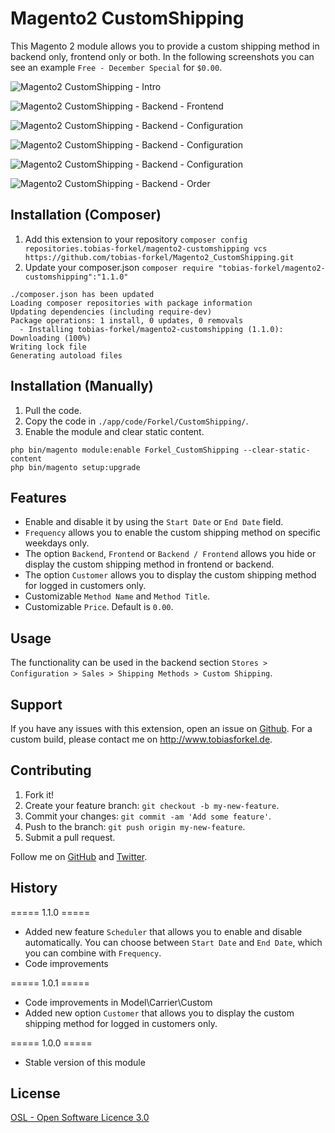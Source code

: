 # Magento2 CustomShipping
This Magento 2 module allows you to provide a custom shipping method in backend only, frontend only or both. In the following screenshots you can see an example `Free - December Special` for `$0.00`.

![Magento2 CustomShipping - Intro](http://www.tobiasforkel.de/public/magento/forkel_customshipping/2/version/1.1.0/screenshots/github/intro.gif)

![Magento2 CustomShipping - Backend - Frontend](http://www.tobiasforkel.de/public/magento/forkel_customshipping/2/version/1.1.0/screenshots/github/frontend/cart.gif)

![Magento2 CustomShipping - Backend - Configuration](http://www.tobiasforkel.de/public/magento/forkel_customshipping/2/version/1.1.0/screenshots/github/backend/config_01.gif)

![Magento2 CustomShipping - Backend - Configuration](http://www.tobiasforkel.de/public/magento/forkel_customshipping/2/version/1.1.0/screenshots/github/backend/config_02.gif)

![Magento2 CustomShipping - Backend - Configuration](http://www.tobiasforkel.de/public/magento/forkel_customshipping/2/version/1.1.0/screenshots/github/backend/config_03.gif)

![Magento2 CustomShipping - Backend - Order](http://www.tobiasforkel.de/public/magento/forkel_customshipping/2/version/1.1.0/screenshots/github/backend/order.gif)


## Installation (Composer)

1. Add this extension to your repository `composer config repositories.tobias-forkel/magento2-customshipping vcs https://github.com/tobias-forkel/Magento2_CustomShipping.git`
2. Update your composer.json `composer require "tobias-forkel/magento2-customshipping":"1.1.0"`

```
./composer.json has been updated
Loading composer repositories with package information
Updating dependencies (including require-dev)              
Package operations: 1 install, 0 updates, 0 removals
  - Installing tobias-forkel/magento2-customshipping (1.1.0): Downloading (100%)         
Writing lock file
Generating autoload files
```

## Installation (Manually)
1. Pull the code.
2. Copy the code in `./app/code/Forkel/CustomShipping/`.
3. Enable the module and clear static content.

```
php bin/magento module:enable Forkel_CustomShipping --clear-static-content
php bin/magento setup:upgrade
```

## Features
* Enable and disable it by using the `Start Date` or `End Date` field.
* `Frequency` allows you to enable the custom shipping method on specific weekdays only.
* The option `Backend`, `Frontend` or `Backend / Frontend` allows you hide or display the custom shipping method in frontend or backend.
* The option `Customer` allows you to display the custom shipping method for logged in customers only.
* Customizable `Method Name` and `Method Title`.
* Customizable `Price`. Default is `0.00`.

## Usage
The functionality can be used in the backend section `Stores > Configuration > Sales > Shipping Methods > Custom Shipping`.

## Support
If you have any issues with this extension, open an issue on [Github](https://github.com/tobias-forkel/Magento2_CustomShipping/issues). For a custom build, please contact me on http://www.tobiasforkel.de.

## Contributing
1. Fork it!
2. Create your feature branch: `git checkout -b my-new-feature`.
3. Commit your changes: `git commit -am 'Add some feature'`.
4. Push to the branch: `git push origin my-new-feature`.
5. Submit a pull request.

Follow me on [GitHub](https://github.com/tobias-forkel) and [Twitter](https://twitter.com/tobiasforkel).

## History
===== 1.1.0 =====
* Added new feature `Scheduler` that allows you to enable and disable automatically. You can choose between `Start Date` and `End Date`, which you can combine with `Frequency`.
* Code improvements

===== 1.0.1 =====
* Code improvements in Model\Carrier\Custom
* Added new option `Customer` that allows you to display the custom shipping method for logged in customers only.

===== 1.0.0 =====
* Stable version of this module

## License
[OSL - Open Software Licence 3.0](http://opensource.org/licenses/osl-3.0.php)